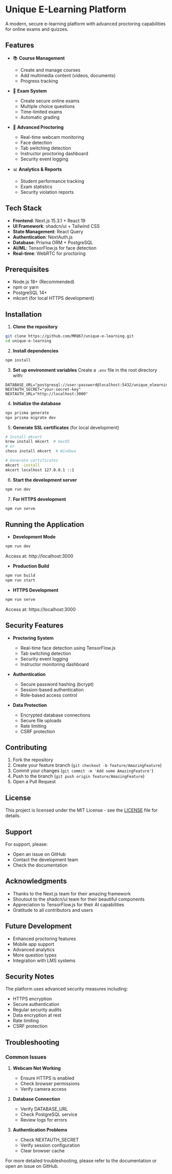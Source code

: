 # Unique E-Learning Platform

A modern, secure e-learning platform with advanced proctoring capabilities for online exams and quizzes.

## Features

- 📚 **Course Management**
  - Create and manage courses
  - Add multimedia content (videos, documents)
  - Progress tracking

- 📝 **Exam System**
  - Create secure online exams
  - Multiple choice questions
  - Time-limited exams
  - Automatic grading

- 📱 **Advanced Proctoring**
  - Real-time webcam monitoring
  - Face detection
  - Tab switching detection
  - Instructor proctoring dashboard
  - Security event logging

- 📊 **Analytics & Reports**
  - Student performance tracking
  - Exam statistics
  - Security violation reports

## Tech Stack

- **Frontend**: Next.js 15.3.1 + React 19
- **UI Framework**: shadcn/ui + Tailwind CSS
- **State Management**: React Query
- **Authentication**: NextAuth.js
- **Database**: Prisma ORM + PostgreSQL
- **AI/ML**: TensorFlow.js for face detection
- **Real-time**: WebRTC for proctoring

## Prerequisites

- Node.js 18+ (Recommended)
- npm or yarn
- PostgreSQL 14+
- mkcert (for local HTTPS development)

## Installation

1. **Clone the repository**
```bash
git clone https://github.com/MRQ67/unique-e-learning.git
cd unique-e-learning
```

2. **Install dependencies**
```bash
npm install
```

3. **Set up environment variables**
Create a `.env` file in the root directory with:
```
DATABASE_URL="postgresql://user:password@localhost:5432/unique_elearning"
NEXTAUTH_SECRET="your-secret-key"
NEXTAUTH_URL="http://localhost:3000"
```

4. **Initialize the database**
```bash
npx prisma generate
npx prisma migrate dev
```

5. **Generate SSL certificates** (for local development)
```bash
# Install mkcert
brew install mkcert  # macOS
# or
choco install mkcert  # Windows

# Generate certificates
mkcert -install
mkcert localhost 127.0.0.1 ::1
```

6. **Start the development server**
```bash
npm run dev
```

7. **For HTTPS development**
```bash
npm run serve
```

## Running the Application

- **Development Mode**
```bash
npm run dev
```
Access at: http://localhost:3000

- **Production Build**
```bash
npm run build
npm run start
```

- **HTTPS Development**
```bash
npm run serve
```
Access at: https://localhost:3000

## Security Features

- **Proctoring System**
  - Real-time face detection using TensorFlow.js
  - Tab switching detection
  - Security event logging
  - Instructor monitoring dashboard

- **Authentication**
  - Secure password hashing (bcrypt)
  - Session-based authentication
  - Role-based access control

- **Data Protection**
  - Encrypted database connections
  - Secure file uploads
  - Rate limiting
  - CSRF protection

## Contributing

1. Fork the repository
2. Create your feature branch (`git checkout -b feature/AmazingFeature`)
3. Commit your changes (`git commit -m 'Add some AmazingFeature'`)
4. Push to the branch (`git push origin feature/AmazingFeature`)
5. Open a Pull Request

## License

This project is licensed under the MIT License - see the [LICENSE](LICENSE) file for details.

## Support

For support, please:
- Open an issue on GitHub
- Contact the development team
- Check the documentation

## Acknowledgments

- Thanks to the Next.js team for their amazing framework
- Shoutout to the shadcn/ui team for their beautiful components
- Appreciation to TensorFlow.js for their AI capabilities
- Gratitude to all contributors and users

## Future Development

- Enhanced proctoring features
- Mobile app support
- Advanced analytics
- More question types
- Integration with LMS systems

## Security Notes

The platform uses advanced security measures including:
- HTTPS encryption
- Secure authentication
- Regular security audits
- Data encryption at rest
- Rate limiting
- CSRF protection

## Troubleshooting

### Common Issues

1. **Webcam Not Working**
   - Ensure HTTPS is enabled
   - Check browser permissions
   - Verify camera access

2. **Database Connection**
   - Verify DATABASE_URL
   - Check PostgreSQL service
   - Review logs for errors

3. **Authentication Problems**
   - Check NEXTAUTH_SECRET
   - Verify session configuration
   - Clear browser cache

For more detailed troubleshooting, please refer to the documentation or open an issue on GitHub.
